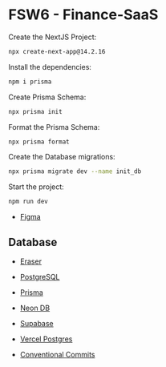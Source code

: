 # FSW6 - Finance-SaaS

Create the NextJS Project:
```sh
npx create-next-app@14.2.16
```

Install the dependencies:
```sh
npm i prisma
```

Create Prisma Schema:
```sh
npx prisma init
```

Format the Prisma Schema:
```sh
npx prisma format
```

Create the Database migrations:
```sh
npx prisma migrate dev --name init_db 
```

Start the project:
```sh
npm run dev
```


- [Figma]()


## Database

- [Eraser](https://app.eraser.io/workspace/pCPA6mfY0Xq6Gxd306VC)
- [PostgreSQL](https://www.postgresql.org/)
- [Prisma](https://www.prisma.io/)
- [Neon DB](https://neon.tech/)
- [Supabase](https://supabase.com/)
- [Vercel Postgres](https://vercel.com/docs/storage/vercel-postgres)

- [Conventional Commits](https://www.conventionalcommits.org/en/v1.0.0/)